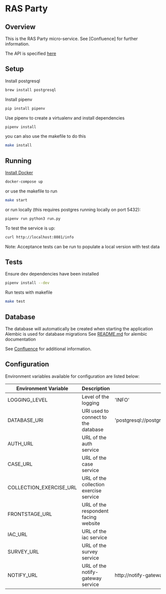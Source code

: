 # RAS Party

## Overview

This is the RAS Party micro-service. See [Confluence] for further information.

The API is specified [here](./API.md)

## Setup

Install postgresql

```bash
brew install postgresql
```

Install pipenv

```bash
pip install pipenv
```

Use pipenv to create a virtualenv and install dependencies

```bash
pipenv install
```

you can also use the makefile to do this

```bash
make install
```

## Running

[Install Docker](https://docs.docker.com/engine/installation/)

```bash
docker-compose up
```

or use the makefile to run

```bash
make start
```

or run locally (this requires postgres running locally on port 5432):

```bash
pipenv run python3 run.py
```

To test the service is up:

```bash
curl http://localhost:8081/info
```

Note: Acceptance tests can be run to populate a local version with test data

## Tests

Ensure dev dependencies have been installed

```bash
pipenv install --dev
```

Run tests with makefile

```bash
make test
```

## Database

The database will automatically be created when starting the application
Alembic is used for database migrations
See [README.md](https://github.com/ONSdigital/ras-party/blob/main/migrations/README.md) for alembic documentation

See [Confluence](https://digitaleq.atlassian.net/wiki/display/RASB/Party) for additional information.

## Configuration
Environment variables available for configuration are listed below:

| Environment Variable    | Description                                                   | Default
|-------------------------|---------------------------------------------------------------|-------------------------------
| LOGGING_LEVEL           | Level of the logging                                          | 'INFO'
| DATABASE_URI            | URI used to connect to the database                           | 'postgresql://postgres:postgres@localhost:6432/postgres'
| AUTH_URL                | URL of the auth service                                       |
| CASE_URL                | URL of the case service                                       |
| COLLECTION_EXERCISE_URL | URL of the collection exercise service                        |
| FRONTSTAGE_URL          | URL of the respondent facing website                          |
| IAC_URL                 | URL of the iac service                                        |
| SURVEY_URL              | URL of the survey service                                     |
| NOTIFY_URL              | URL of the notify-gateway service                             | http://notify-gateway-service/emails/
